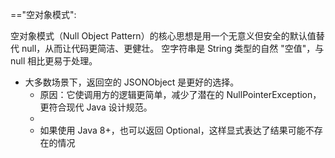 



=="空对象模式":

空对象模式（Null Object Pattern）的核心思想是用一个无意义但安全的默认值替代 null，从而让代码更简洁、更健壮。
空字符串是 String 类型的自然 "空值"，与 null 相比更易于处理。


* 大多数场景下，返回空的 JSONObject 是更好的选择。
    * 原因：它使调用方的逻辑更简单，减少了潜在的 NullPointerException，更符合现代 Java 设计规范。
    *
    * 如果使用 Java 8+，也可以返回 Optional<JSONObject>，这样显式表达了结果可能不存在的情况